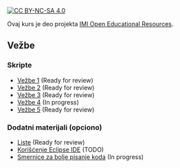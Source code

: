 [![CC BY-NC-SA 4.0][licence-shield]][licence]

Ovaj kurs je deo projekta [IMI Open Educational Resources](https://imioer.github.io).

## Vežbe

### Skripte

- [Vežbe 1](vezbe/01.md)  (Ready for review)
- [Vežbe 2](vezbe/02.md)  (Ready for review)
- [Vežbe 3](vezbe/03.md)  (Ready for review)
- [Vežbe 4](vezbe/04.md)  (In progress)
- [Vežbe 5](vezbe/05.md)  (Ready for review)

### Dodatni materijali (opciono)

- [Liste](korisni-materijali/liste.md)  (Ready for review)
- [Korišćenje Eclipse IDE](korisni-materijali/eclipse.md) (TODO)
- [Smernice za bolje pisanje koda](korisni-materijali/bolji-kod.md) (In progress)

[licence]: http://creativecommons.org/licenses/by-nc-sa/4.0/
[licence-shield]: https://img.shields.io/badge/License-CC%20BY--NC--SA%204.0-lightgrey.svg
